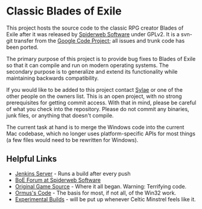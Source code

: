 Classic Blades of Exile
=======================

This project hosts the source code to the classic RPG creator Blades of Exile after it was released
by [Spiderweb Software](http://www.spiderwebsoftware.com/) under GPLv2. It is a svn-git transfer from the
[Google Code Project](http://code.google.com/p/openexile/); all issues and trunk code has been ported.

The primary purpose of this project is to provide bug fixes to Blades of Exile
so that it can compile and run on modern operating systems. The secondary purpose is
to generalize and extend its functionality while maintaining backwards compatibility.

If you would like to be added to this project contact [Sylae](https://github.com/sylae)
or one of the other people on the owners list. This is an open project, with no strong prerequisites
for getting commit access. With that in mind, please be careful of what you check into the repository.
Please do not commit any binaries, junk files, or anything that doesn't compile.

The current task at hand is to merge the Windows code into the current Mac codebase, which no longer uses platform-specific APIs for most things (a few files would need to be rewritten for Windows).

Helpful Links
-------------
* [Jenkins Server](http://cd.calref.net:8080/) - Runs a build after every push
* [BoE Forum at Spiderweb Software](http://spiderwebforums.ipbhost.com/index.php?/forum/12-blades-of-exile/)
* [Original Game Source](http://www.spiderwebsoftware.com/blades/opensource.html) - Where it all began. Warning: Terrifying code.
* [Ormus's Code](http://info.wsisiz.edu.pl/~kowalsg0/) - The basis for most, if not all, of the Win32 work.
* [Experimental Builds](http://celmin.pwcsite.com/oboe/) - will be put up whenever Celtic Minstrel feels like it.
